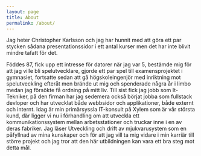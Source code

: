 ```yaml
---
layout: page
title: About
permalink: /about/
---
```


Jag heter Christopher Karlsson och jag har hunnit med att göra ett par stycken sådana presentationssidor i ett antal kurser men det har inte blivit mindre tafatt för det.

Föddes 87, fick upp ett intresse för datorer när jag var 5, bestämde mig för att jag ville bli spelutvecklare, gjorde ett par spel till examensprojektet i gymnasiet, fortsatte
sedan att gå högskoleingenjör med inriktning mot spelutveckling efteråt men brände ut mig och spenderade några år i limbo medan jag försökte få ordning på mitt liv. Till sist
fick jag jobb som It-Tekniker, på den firman har jag sedemera också börjat jobba som fullstack devloper och har utvecklat både webbsidor och applikationer, både externt och internt.
Idag är min primärsyssla IT-konsult på Xylem som är vår största kund, där ligger vi nu i förhandling om att utveckla ett kommunikationssystem mellan arbetsstationer och truckar
inne i en av deras fabriker. Jag läser Utveckling och drift av mjukvarusystem som en påfyllnad av mina kunskaper och för att jag vill ta mig vidare i min karriär till större projekt
och jag tror att den här utbildningen kan vara ett bra steg mot detta mål.